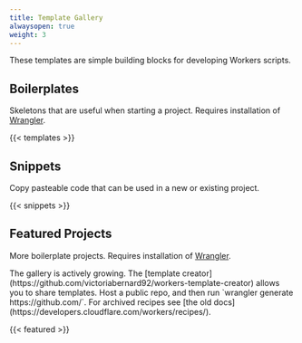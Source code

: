 ```yaml
---
title: Template Gallery
alwaysopen: true
weight: 3
---
```


<p>These templates are simple building blocks for developing Workers scripts.</p>
<h2>Boilerplates</h2>
<p>Skeletons that are useful when starting a project. <span>Requires installation of <a href="https://github.com/cloudflare/wrangler">Wrangler</a>.</span></p>

{{< templates >}}

<h2>Snippets</h2>
<p>Copy pasteable code that can be used in a new or existing project.</p>

{{< snippets >}}

<h2>Featured Projects</h2>
<p>More boilerplate projects. <span>Requires installation of <a href="https://github.com/cloudflare/wrangler">Wrangler</a>.</span></p>
<p>The gallery is actively growing. The [template creator](https://github.com/victoriabernard92/workers-template-creator) allows you to share templates. Host a public repo, and then run `wrangler generate https://github.com/<your-repo>`.
For archived recipes see [the old docs](https://developers.cloudflare.com/workers/recipes/).</p>

{{< featured >}}
